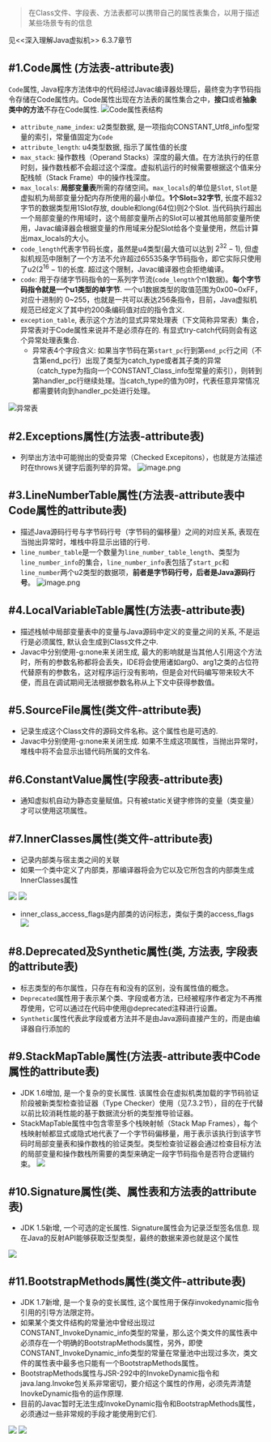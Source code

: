 > 在Class文件、字段表、方法表都可以携带自己的属性表集合，以用于描述某些场景专有的信息

见<<深入理解Java虚拟机>> 6.3.7章节

#1.Code属性 (方法表-attribute表)
---

 `Code`属性, Java程序方法体中的代码经过Javac编译器处理后，最终变为字节码指令存储在Code属性内。Code属性出现在方法表的属性集合之中，**接口**或者**抽象类中的方法**不存在Code属性. 
![Code属性表结构](img/1240-20200902000509071.png)

  *  `attribute_name_index`: u2类型数据, 是一项指向CONSTANT_Utf8_info型常量的索引，常量值固定为`Code`
 *  `attribute_length`: u4类型数据, 指示了属性值的长度
 * `max_stack`: 操作数栈（Operand Stacks）深度的最大值。在方法执行的任意时刻，操作数栈都不会超过这个深度。虚拟机运行的时候需要根据这个值来分配栈帧（Stack Frame）中的操作栈深度。
* `max_locals`: **局部变量表**所需的存储空间。`max_locals`的单位是`Slot`, `Slot`是虚拟机为局部变量分配内存所使用的最小单位。**1个Slot=32字节**, 长度不超32字节的数据类型用1Slot存放, double和long(64位)则2个Slot. 当代码执行超出一个局部变量的作用域时，这个局部变量所占的Slot可以被其他局部变量所使用，Javac编译器会根据变量的作用域来分配Slot给各个变量使用，然后计算出max_locals的大小。
* `code_length`代表字节码长度，虽然是u4类型(最大值可以达到 $2^{32} -1$), 但虚拟机规范中限制了一个方法不允许超过65535条字节码指令，即它实际只使用了u2($2^{16} -1$)的长度. 超过这个限制，Javac编译器也会拒绝编译。
 * `code`:  用于存储字节码指令的一系列字节流(`code_length`个n1数据)。**每个字节码指令就是一个u1类型的单字节**. 一个u1数据类型的取值范围为0x00~0xFF，对应十进制的 0~255，也就是一共可以表达256条指令，目前，Java虚拟机规范已经定义了其中约200条编码值对应的指令含义.
* `exception_table`, 表示这个方法的显式异常处理表（下文简称异常表）集合，异常表对于Code属性来说并不是必须存在的. 有显式try-catch代码则会有这个异常处理表集合. 
    * 异常表4个字段含义: 如果当字节码在第`start_pc`行到第`end_pc`行之间（不含第end_pc行）出现了类型为catch_type或者其子类的异常（catch_type为指向一个CONSTANT_Class_info型常量的索引），则转到第handler_pc行继续处理。当catch_type的值为0时，代表任意异常情况都需要转向到handler_pc处进行处理。

![异常表](img/1240-20200902000512281.png)


#2.Exceptions属性(方法表-attribute表)
---
* 列举出方法中可能抛出的受查异常（Checked Excepitons），也就是方法描述时在throws关键字后面列举的异常。
![image.png](img/1240-20200902000515822.png)

#3.LineNumberTable属性(方法表-attribute表中Code属性的attribute表)
---
* 描述Java源码行号与字节码行号（字节码的偏移量）之间的对应关系, 表现在当抛出异常时，堆栈中将显示出错的行号.
* `line_number_table`是一个数量为`line_number_table_length`、类型为`line_number_info`的集合，`line_number_info`表包括了`start_pc`和`line_number`两个u2类型的数据项，**前者是字节码行号，后者是Java源码行号**。
![image.png](img/1240-20200902000518526.png)

#4.LocalVariableTable属性(方法表-attribute表)
---
* 描述栈帧中局部变量表中的变量与Java源码中定义的变量之间的关系, 不是运行是必须属性, 默认会生成到Class文件之中. 
* Javac中分别使用-g:none来关闭生成, 最大的影响就是当其他人引用这个方法时，所有的参数名称都将会丢失，IDE将会使用诸如arg0、arg1之类的占位符代替原有的参数名，这对程序运行没有影响，但是会对代码编写带来较大不便，而且在调试期间无法根据参数名称从上下文中获得参数值。

#5.SourceFile属性(类文件-attribute表)
---
* 记录生成这个Class文件的源码文件名称。这个属性也是可选的. 
* Javac中分别使用-g:none来关闭生成. 如果不生成这项属性，当抛出异常时，堆栈中将不会显示出错代码所属的文件名.

#6.ConstantValue属性(字段表-attribute表)
---
* 通知虚拟机自动为静态变量赋值。只有被static关键字修饰的变量（类变量）才可以使用这项属性。

#7.InnerClasses属性(类文件-attribute表)
---
* 记录内部类与宿主类之间的关联
* 如果一个类中定义了内部类，那编译器将会为它以及它所包含的内部类生成InnerClasses属性

![](img/1240-20200902000522451.png)
![](img/1240-20200902000526763.png)

* inner_class_access_flags是内部类的访问标志，类似于类的access_flags
![](img/1240-20200902000529134.png)


#8.Deprecated及Synthetic属性(类, 方法表, 字段表的attribute表)
---
* 标志类型的布尔属性，只存在有和没有的区别，没有属性值的概念。
* `Deprecated`属性用于表示某个类、字段或者方法，已经被程序作者定为不再推荐使用，它可以通过在代码中使用@deprecated注释进行设置。
* `Synthetic`属性代表此字段或者方法并不是由Java源码直接产生的，而是由编译器自行添加的

#9.StackMapTable属性(方法表-attribute表中Code属性的attribute表)
---
* JDK 1.6增加, 是一个复杂的变长属性. 该属性会在虚拟机类加载的字节码验证阶段被新类型检查验证器（Type Checker）使用（见7.3.2节），目的在于代替以前比较消耗性能的基于数据流分析的类型推导验证器。
* StackMapTable属性中包含零至多个栈映射帧（Stack Map Frames），每个栈映射帧都显式或隐式地代表了一个字节码偏移量，用于表示该执行到该字节码时局部变量表和操作数栈的验证类型。类型检查验证器会通过检查目标方法的局部变量和操作数栈所需要的类型来确定一段字节码指令是否符合逻辑约束。
![](img/1240-20200902000533301.png)

#10.Signature属性(类、属性表和方法表的attribute表)
---
* JDK 1.5新增, 一个可选的定长属性. Signature属性会为记录泛型签名信息. 现在Java的反射API能够获取泛型类型，最终的数据来源也就是这个属性

![](img/1240-20200902000535888.png)

#11.BootstrapMethods属性(类文件-attribute表)
---
* JDK 1.7新增, 是一个复杂的变长属性, 这个属性用于保存invokedynamic指令引用的引导方法限定符。
* 如果某个类文件结构的常量池中曾经出现过CONSTANT_InvokeDynamic_info类型的常量，那么这个类文件的属性表中必须存在一个明确的BootstrapMethods属性，另外，即使CONSTANT_InvokeDynamic_info类型的常量在常量池中出现过多次，类文件的属性表中最多也只能有一个BootstrapMethods属性。
* BootstrapMethods属性与JSR-292中的InvokeDynamic指令和java.lang.Invoke包关系非常密切，要介绍这个属性的作用，必须先弄清楚InovkeDynamic指令的运作原理. 
* 目前的Javac暂时无法生成InvokeDynamic指令和BootstrapMethods属性，必须通过一些非常规的手段才能使用到它们.

![](img/1240-20200902000538847.png)
![](https://upload-images.jianshu.io/upload_images/4039130-173194bd20df4471.png?imageMogr2/auto-orient/strip%7CimageView2/2/w/1240)


